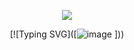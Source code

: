 <div id="header" align="center">
  
  <img src="[![image](https://github.com/user-attachments/assets/d42edd4e-4e93-4d40-8956-4c8fdc75ef22)
)"/>
  
</div>

<div align="center">
  
[![Typing SVG]([![image](https://github.com/user-attachments/assets/124d6daf-6b28-44b3-848e-c905a7e0a109)
]))
</div>
